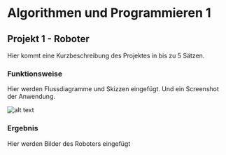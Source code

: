 # Algorithmen und Programmieren 1

## Projekt 1 - Roboter

Hier kommt eine Kurzbeschreibung des Projektes in bis zu 5 Sätzen.

### Funktionsweise

Hier werden Flussdiagramme und Skizzen eingefügt. Und ein Screenshot der Anwendung.

![alt text](/bilder/diagram.png "ein Flussdiagramm")



### Ergebnis

Hier werden Bilder des Roboters eingefügt